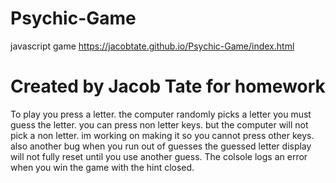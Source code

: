 # Psychic-Game
javascript game
https://jacobtate.github.io/Psychic-Game/index.html
# Created by Jacob Tate for homework
To play you press a letter.
the computer randomly picks a letter you must guess the letter.
you can press non letter keys. but the computer will not pick a non letter.
im working on making it so you cannot press other keys.
also another bug when you run out of guesses the guessed letter display will not fully reset until you use another guess.
The colsole logs an error when you win the game with the hint closed.
